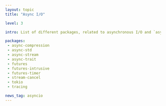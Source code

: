 ```yaml
---
layout: topic
title: "Async I/O"

level: 3

intro: List of different packages, related to asynchronous I/O and `async/await`

packages:
 - async-compression
 - async-std
 - async-stream
 - async-trait
 - futures
 - futures-intrusive
 - futures-timer
 - stream-cancel
 - tokio
 - tracing

news_tag: asyncio
---
```


